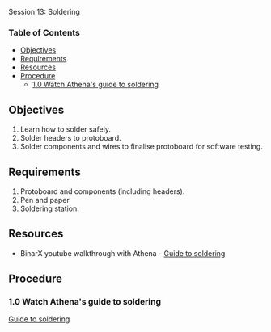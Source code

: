  Session 13: Soldering <!-- omit from toc -->

### Table of Contents <!-- omit from toc -->
- [Objectives](#objectives)
- [Requirements](#requirements)
- [Resources](#resources)
- [Procedure](#procedure)
  - [1.0 Watch Athena's guide to soldering](#10-watch-athenas-guide-to-soldering)


## Objectives
1. Learn how to solder safely.
2. Solder headers to protoboard.
3. Solder components and wires to finalise protoboard for software testing.

## Requirements
1. Protoboard and components (including headers).
1. Pen and paper
1. Soldering station.

## Resources
- BinarX youtube walkthrough with Athena - [Guide to soldering](placeholder)

## Procedure

### 1.0 Watch Athena's guide to soldering
[Guide to soldering](placeholder)
